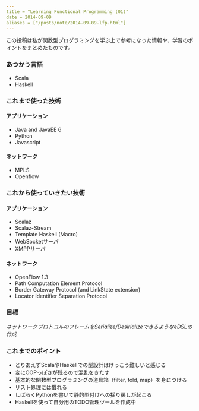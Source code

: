 ```yaml
---
title = "Learning Functional Programming (01)"
date = 2014-09-09
aliases = ["/posts/note/2014-09-09-lfp.html"]
---
```


この投稿は私が関数型プログラミングを学ぶ上で参考になった情報や、学習のポイントをまとめたものです。

### あつかう言語 ###

* Scala
* Haskell

### これまで使った技術 ###

#### アプリケーション ####

* Java and JavaEE 6
* Python
* Javascript

#### ネットワーク ####

* MPLS
* Openflow

### これから使っていきたい技術 ###

#### アプリケーション ####

* Scalaz
* Scalaz-Stream
* Template Haskell (Macro)
* WebSocketサーバ
* XMPPサーバ

#### ネットワーク ####

* OpenFlow 1.3
* Path Computation Element Protocol
* Border Gateway Protocol (and LinkState extension)
* Locator Identifier Separation Protocol

### 目標 ###

*ネットワークプロトコルのフレームをSerialize/DesirializeできるようなeDSLの作成*

### これまでのポイント ###

* とりあえずScalaやHaskellでの型設計はけっこう難しいと感じる
* 変にOOPっぽさが残るので混乱をきたす
* 基本的な関数型プログラミングの道具箱（filter, fold, map）を身につける
* リスト処理には慣れる
* しばらくPythonを書いて静的型付けへの揺り戻しが起こる
* Haskellを使って自分用のTODO管理ツールを作成中

